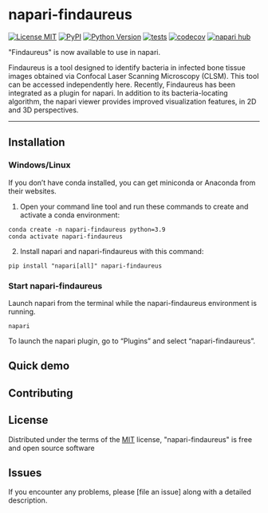 # napari-findaureus

[![License MIT](https://img.shields.io/pypi/l/napari-findaureus.svg?color=green)](https://github.com/githubuser/napari-findaureus/raw/main/LICENSE)
[![PyPI](https://img.shields.io/pypi/v/napari-findaureus.svg?color=green)](https://pypi.org/project/napari-findaureus)
[![Python Version](https://img.shields.io/pypi/pyversions/napari-findaureus.svg?color=green)](https://python.org)
[![tests](https://github.com/githubuser/napari-findaureus/workflows/tests/badge.svg)](https://github.com/githubuser/napari-findaureus/actions)
[![codecov](https://codecov.io/gh/githubuser/napari-findaureus/branch/main/graph/badge.svg)](https://codecov.io/gh/githubuser/napari-findaureus)
[![napari hub](https://img.shields.io/endpoint?url=https://api.napari-hub.org/shields/napari-findaureus)](https://napari-hub.org/plugins/napari-findaureus)

"Findaureus" is now available to use in napari.

Findaureus is a tool designed to identify bacteria in infected bone tissue images obtained via Confocal Laser Scanning Microscopy (CLSM). This tool can be accessed independently here. Recently, Findaureus has been integrated as a plugin for napari. In addition to its bacteria-locating algorithm, the napari viewer provides improved visualization features, in 2D and 3D perspectives.

----------------------------------
## Installation
### Windows/Linux
If you don’t have conda installed, you can get miniconda or Anaconda from their websites.
1. Open your command line tool and run these commands to create and activate a conda environment:
```
conda create -n napari-findaureus python=3.9
conda activate napari-findaureus
```
2. Install napari and napari-findaureus with this command:
```
pip install "napari[all]" napari-findaureus
```
### Start napari-findaureus
Launch napari from the terminal while the napari-findaureus environment is running.
```
napari
```
To launch the napari plugin, go to “Plugins” and select “napari-findaureus”.
## Quick demo

## Contributing

## License

Distributed under the terms of the [MIT] license,
"napari-findaureus" is free and open source software

## Issues

If you encounter any problems, please [file an issue] along with a detailed description.

[napari]: https://github.com/napari/napari
[Cookiecutter]: https://github.com/audreyr/cookiecutter
[@napari]: https://github.com/napari
[MIT]: http://opensource.org/licenses/MIT
[BSD-3]: http://opensource.org/licenses/BSD-3-Clause
[GNU GPL v3.0]: http://www.gnu.org/licenses/gpl-3.0.txt
[GNU LGPL v3.0]: http://www.gnu.org/licenses/lgpl-3.0.txt
[Apache Software License 2.0]: http://www.apache.org/licenses/LICENSE-2.0
[Mozilla Public License 2.0]: https://www.mozilla.org/media/MPL/2.0/index.txt
[cookiecutter-napari-plugin]: https://github.com/napari/cookiecutter-napari-plugin

[napari]: https://github.com/napari/napari
[tox]: https://tox.readthedocs.io/en/latest/
[pip]: https://pypi.org/project/pip/
[PyPI]: https://pypi.org/
